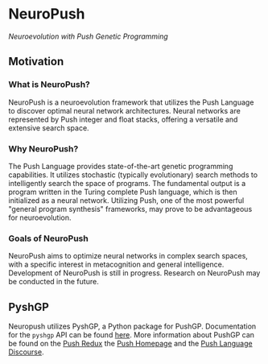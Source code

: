 # NeuroPush

*Neuroevolution with Push Genetic Programming*

## Motivation

### What is NeuroPush?

NeuroPush is a neuroevolution framework that utilizes the Push Language to discover optimal neural network architectures. Neural networks are represented by Push integer and float stacks, offering a versatile and extensive search space.

### Why NeuroPush?

The Push Language provides state-of-the-art genetic programming capabilities. It utilizes stochastic (typically evolutionary) search methods to intelligently search the space of programs. The fundamental output is a program written in the Turing complete Push language, which is then initialized as a neural network. Utilizing Push, one of the most powerful "general program synthesis" frameworks, may prove to be advantageous for neuroevolution.

### Goals of NeuroPush

NeuroPush aims to optimize neural networks in complex search spaces, with a specific interest in metacognition and general intelligence. Development of NeuroPush is still in progress. Research on NeuroPush may be conducted in the future.

## PyshGP

Neuropush utilizes PyshGP, a Python package for PushGP. Documentation for the `pyshgp` API  can be found [here](http://erp12.github.io/pyshgp). More information about PushGP can be found on the [Push Redux](https://erp12.github.io/push-redux/) the [Push Homepage](http://faculty.hampshire.edu/lspector/push.html) and the [Push Language Discourse](https://Push-language.hampshire.edu).
